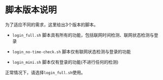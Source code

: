 
# 脚本版本说明

为了适应不同的需求，这里给出3个版本的脚本。

+ `login_full.sh`
脚本具有所有的功能，包括联网时间检测、联网状态检测与登录

+ `login_no-time-check.sh`
脚本仅有联网状态检测与登录的功能

+ `login_mini.sh`
脚本仅有登录的功能(不进行任何的检测)

正常情况下，请选择`login_full.sh`使用。

